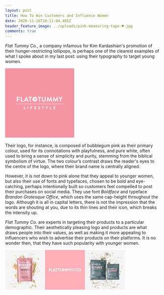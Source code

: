 ```yaml
---
layout: post
title: How To Win Customers and Influence Women
date: 2020-11-16T20:11:04.405Z
header_feature_image: ../uploads/pink-measuring-tape-♥.jpg
comments: true
---
```

*Flat Tummy Co.*, a company infamous for Kim Kardashian's promotion of their hunger-restricting lollipops, is perhaps one of the clearest examples of what I spoke about in my last post: using their typography to target young women.

![](../uploads/download-11-.png)

Their logo, for instance, is composed of bubblegum pink as their primary colour, used for its connotations with playfulness, and pure white, often used to bring a sense of simplicity and purity, stemming from the biblical symbolism of virtue. The two colour’s contrast draws the reader's eyes to the centre of the logo, where their brand name is centrally aligned.



However, it is not down to pink alone that they appeal to younger women, but also their use of fonts and typefaces, chosen to be bold and eye-catching, perhaps intentionally built so customers feel compelled to post their purchases on social media. They use font *Boldface* and typeface *Brandon Grotesque Office*, which uses the same cap-height throughout the logo. Although it is all in capital letters, there is not the impression that the words are shouting at you, due to its thin lines and their icon, which breaks the intensity up.



*Flat Tummy Co.* are experts in targeting their products to a particular demographic. Their aesthetically pleasing logo and products are what draws people into their values, as well as making it more appealing to influencers who wish to advertise their products on their platforms. It is no wonder then, that they have such popularity with younger women.



![](../uploads/download-15-.jpg)